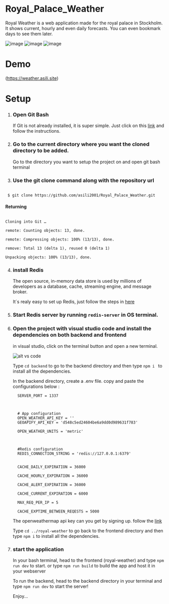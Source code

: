 # Royal_Palace_Weather



Royal Weather is a web application made for the royal palace in Stockholm. It shows current, hourly and even daily forecasts. You can even bookmark days to see them later.


![image](https://user-images.githubusercontent.com/91294361/177567501-d12181f5-9f7d-454c-8006-0e2dba127bdf.png)
![image](https://user-images.githubusercontent.com/91294361/177567198-3359a407-80ea-4715-9b0c-ce53a578fc85.png)
![image](https://user-images.githubusercontent.com/91294361/177567332-2e92fbe9-34a6-4e1d-8fd4-326aa63d282a.png)

# Demo
(https://weather.asili.site)


# Setup



1.  ### Open Git Bash

    If Git is not already installed, it is super simple. Just click on this [link](https://git-scm.com/downloads) and follow the instructions.

    

2.  ### Go to the current directory where you want the cloned directory to be added.

    Go to the directory you want to setup the project on and open git bash terminal

    

3.  ### Use the git clone command along with the repository url



```

 $ git clone https://github.com/asili2001/Royal_Palace_Weather.git

```



#### Returning 



```

Cloning into Git …

remote: Counting objects: 13, done.

remote: Compressing objects: 100% (13/13), done.

remove: Total 13 (delta 1), reused 0 (delta 1)

Unpacking objects: 100% (13/13), done.

```



4.  ### install Redis

    The open source, in-memory data store is used by millions of developers as a database, cache, streaming engine, and message broker.

    

    It´s realy easy to set up Redis, just follow the steps in [here](https://redis.io/docs/getting-started/)

    

5.  ### Start Redis server by running `redis-server` in OS terminal.



6.  ### Open the project with visual studio code and install the dependencies on both backend and frontend

    in visual studio, click on the terminal button and open a new terminal.

    

    ![alt vs code](https://user-images.githubusercontent.com/91294361/177550742-e59eb3df-e8c5-44fd-ac63-24895e78fba7.png "vs code")

    

    Type `cd backend` to go to the backend directory and then type `npm i ` to install all the dependencies.
    
    In the backend directory, create a .env file. copy and paste the configurations below : 
    
    ```
      SERVER_PORT = 1337



      # App configuration
      OPEN_WEATHER_API_KEY = ''
      GEOAPIFY_API_KEY = 'd548c5ed24604be6a9dd0d989631f783'

      OPEN_WEATHER_UNITS = 'metric'



      #Redis configuration
      REDIS_CONNECTION_STRING = 'redis://127.0.0.1:6379'


      CACHE_DAILY_EXPIRATION = 36000

      CACHE_HOURLY_EXPIRATION = 36000

      CACHE_ALERT_EXPIRATION = 36000

      CACHE_CURRENT_EXPIRATION = 6000

      MAX_REQ_PER_IP = 5

      CACHE_EXPTIME_BETWEEN_REQESTS = 5000

    ```
    The openweathermap api key can you get by signing up. follow the [link](https://openweathermap.org/)

    Type `cd ../royal-weather` to go back to the frontend directory and then type `npm i` to install all the dependencies.
    
7.  ### start the application
    In your bash terminal, head to the frontend (royal-weather) and type `npm run dev` to start. or type `npm run build` to build the app and host it in your webserver
    
    To run the backend, head to the backend directory in your terminal and type `npm run dev` to start the server!
    
    

    

    

    Enjoy...

